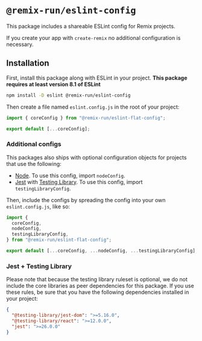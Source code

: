 # `@remix-run/eslint-config`

This package includes a shareable ESLint config for Remix projects.

If you create your app with `create-remix` no additional configuration is necessary.

## Installation

First, install this package along with ESLint in your project. **This package requires at least version 8.1 of ESLint**

```sh
npm install -D eslint @remix-run/eslint-config
```

Then create a file named `eslint.config.js` in the root of your project:

```js
import { coreConfig } from "@remix-run/eslint-flat-config";

export default [...coreConfig];
```

### Additional configs

This packages also ships with optional configuration objects for projects that use the following:

- [Node](https://nodejs.org/en/). To use this config, import `nodeConfig`.
- [Jest](https://jestjs.io/) with [Testing Library](https://testing-library.com). To use this config, import `testingLibraryConfig`.

Then, include the configs by spreading the config into your own `eslint.config.js`, like so:

```js
import {
  coreConfig,
  nodeConfig,
  testingLibraryConfig,
} from "@remix-run/eslint-flat-config";

export default [...coreConfig, ...nodeConfig, ...testingLibraryConfig];
```

### Jest + Testing Library

Please note that because the testing library ruleset is optional, we do not include the core libraries as peer dependencies for this package. If you use these rules, be sure that you have the following dependencies installed in your project:

```json
{
  "@testing-library/jest-dom": ">=5.16.0",
  "@testing-library/react": ">=12.0.0",
  "jest": ">=26.0.0"
}
```

